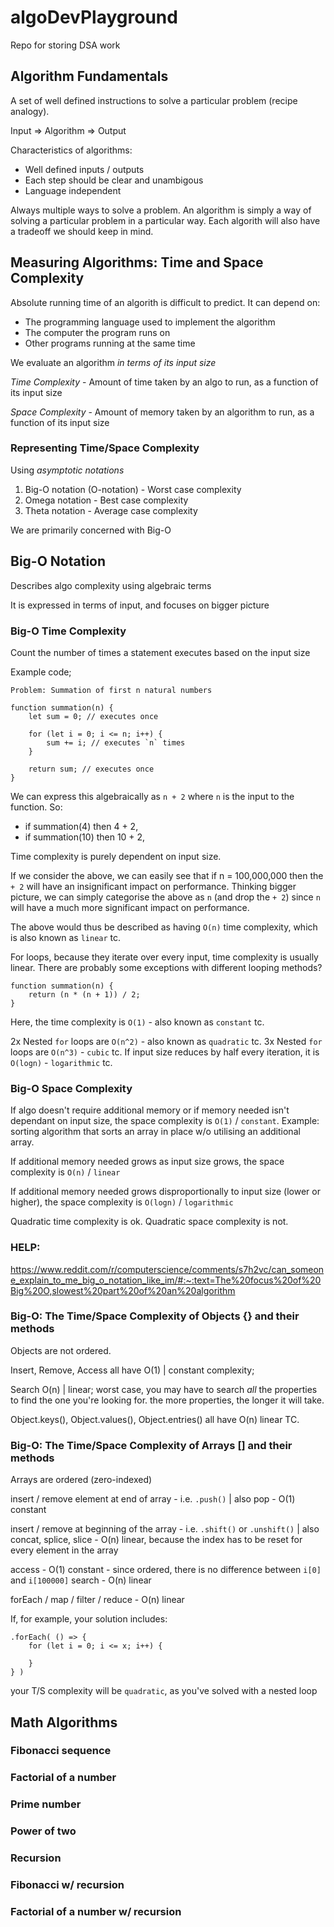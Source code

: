 # algoDevPlayground

Repo for storing DSA work

## Algorithm Fundamentals

A set of well defined instructions to solve a particular problem (recipe analogy).

Input => Algorithm => Output

Characteristics of algorithms:

-   Well defined inputs / outputs
-   Each step should be clear and unambigous
-   Language independent

Always multiple ways to solve a problem.
An algorithm is simply a way of solving a particular problem in a particular way. Each algorith will also have a tradeoff we should keep in mind.

## Measuring Algorithms: Time and Space Complexity

Absolute running time of an algorith is difficult to predict. It can depend on:

-   The programming language used to implement the algorithm
-   The computer the program runs on
-   Other programs running at the same time

We evaluate an algorithm _in terms of its input size_

_Time Complexity_ - Amount of time taken by an algo to run, as a function of its input size

_Space Complexity_ - Amount of memory taken by an algorithm to run, as a function of its input size

### Representing Time/Space Complexity

Using _asymptotic notations_

1. Big-O notation (O-notation) - Worst case complexity
2. Omega notation - Best case complexity
3. Theta notation - Average case complexity

We are primarily concerned with Big-O

## Big-O Notation

Describes algo complexity using algebraic terms

It is expressed in terms of input, and focuses on bigger picture

### Big-O Time Complexity

Count the number of times a statement executes based on the input size

Example code;

```
Problem: Summation of first n natural numbers

function summation(n) {
    let sum = 0; // executes once

    for (let i = 0; i <= n; i++) {
        sum += i; // executes `n` times
    }

    return sum; // executes once
}

```

We can express this algebraically as `n + 2` where `n` is the input to the function. So:

-   if summation(4) then 4 + 2,
-   if summation(10) then 10 + 2,

Time complexity is purely dependent on input size.

If we consider the above, we can easily see that if n = 100,000,000 then the `+ 2` will have an insignificant impact on performance. Thinking bigger picture, we can
simply categorise the above as `n` (and drop the `+ 2`) since `n` will have a much more significant impact on performance.

The above would thus be described as having `O(n)` time complexity, which is also known as `linear` tc.

For loops, because they iterate over every input, time complexity is usually linear. There are probably some exceptions with different looping methods?

```
function summation(n) {
    return (n * (n + 1)) / 2;
}
```

Here, the time complexity is `O(1)` - also known as `constant` tc.

2x Nested `for` loops are `O(n^2)` - also known as `quadratic` tc.
3x Nested `for` loops are `O(n^3)` - `cubic` tc.
If input size reduces by half every iteration, it is `O(logn)` - `logarithmic` tc.

### Big-O Space Complexity

If algo doesn't require additional memory or if memory needed isn't dependant on input size, the space complexity is `O(1)` / `constant`. Example: sorting algorithm that sorts an array in place w/o utilising an additional array.

If additional memory needed grows as input size grows, the space complexity is `O(n)` / `linear`

If additional memory needed grows disproportionally to input size (lower or higher), the space complexity is `O(logn)` / `logarithmic`

Quadratic time complexity is ok. Quadratic space complexity is not.

### HELP:

https://www.reddit.com/r/computerscience/comments/s7h2vc/can_someone_explain_to_me_big_o_notation_like_im/#:~:text=The%20focus%20of%20Big%20O,slowest%20part%20of%20an%20algorithm

### Big-O: The Time/Space Complexity of Objects {} and their methods

Objects are not ordered.

Insert, Remove, Access all have O(1) | constant complexity;

Search O(n) | linear; worst case, you may have to search _all_ the properties to find the one you're looking for. the more properties, the longer it will take.

Object.keys(), Object.values(), Object.entries() all have O(n) linear TC.

### Big-O: The Time/Space Complexity of Arrays [] and their methods

Arrays are ordered (zero-indexed)

insert / remove element at end of array - i.e. `.push()` | also pop - O(1) constant

insert / remove at beginning of the array - i.e. `.shift()` or `.unshift()` | also concat, splice, slice - O(n) linear, because the index has to be reset for every element in the array

access - O(1) constant - since ordered, there is no difference between `i[0]` and `i[100000]`
search - O(n) linear

forEach / map / filter / reduce - O(n) linear

If, for example, your solution includes:

```
.forEach( () => {
    for (let i = 0; i <= x; i++) {

    }
} )

```

your T/S complexity will be `quadratic`, as you've solved with a nested loop

## Math Algorithms

### Fibonacci sequence

### Factorial of a number

### Prime number

### Power of two

### Recursion

### Fibonacci w/ recursion

### Factorial of a number w/ recursion
